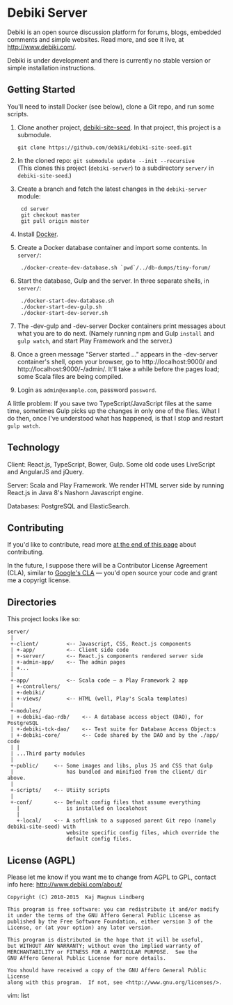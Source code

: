 Debiki Server
=============================

Debiki is an open source discussion platform for forums, blogs, embedded comments
and simple websites. Read more, and see it live, at http://www.debiki.com/.

Debiki is under development and there is currently no stable version or simple
installation instructions.


Getting Started
-----------------------------

You'll need to install Docker (see below), clone a Git repo, and run some scripts.

1. Clone another project, [debiki-site-seed](https://github.com/debiki/debiki-site-seed). In that project, this project is a submodule.

    `git clone https://github.com/debiki/debiki-site-seed.git`

2. In the cloned repo: `git submodule update --init --recursive`  
    (This clones this project (`debiki-server`) to a subdirectory `server/` in `debiki-site-seed`.)

3. Create a branch and fetch the latest changes in the `debiki-server` module:

        cd server
        git checkout master
        git pull origin master

4. Install [Docker](https://www.docker.com/).

5. Create a Docker database container and import some contents. In `server/`:

        ./docker-create-dev-database.sh `pwd`/../db-dumps/tiny-forum/


6. Start the database, Gulp and the server. In three separate shells, in `server/`:

        ./docker-start-dev-database.sh
        ./docker-start-dev-gulp.sh
        ./docker-start-dev-server.sh

7. The -dev-gulp and -dev-server Docker containers print messages about what you are to do next.
(Namely running npm and Gulp `install` and `gulp watch`, and start Play Framework and the server.)

8. Once a green message "Server started ..." appears in the -dev-server
   container's shell, open your browser, go to http://localhost:9000/ and
   http://localhost:9000/-/admin/. It'll take a while before the pages load;
   some Scala files are being compiled.

9. Login as `admin@example.com`, password `password`.


A little problem: If you save two TypeScript/JavaScript files at the same time,
sometimes Gulp picks up the changes in only one of the files. What I do then,
once I've understood what has happened, is that I stop and restart `gulp
watch`.


Technology
-----------------------------

Client: React.js, TypeScript, Bower, Gulp. Some old code uses LiveScript and
AngularJS and jQuery.

Server: Scala and Play Framework. We render HTML server side by running
React.js in Java 8's Nashorn Javascript engine.

Databases: PostgreSQL and ElasticSearch.


Contributing
-----------------------------

If you'd like to contribute, read more
[at the end of this page](http://www.debiki.com/-81n25/source-code) about contributing.

In the future, I suppose there will be a Contributor License Agreement (CLA), similar to
[Google's CLA](https://developers.google.com/open-source/cla/individual) — you'd open
source your code and grant me a copyrigt license.


Directories
-----------------------------

This project looks like so:


    server/
     |
     +-client/         <-- Javascript, CSS, React.js components
     | +-app/          <-- Client side code
     | +-server/       <-- React.js components rendered server side
     | +-admin-app/    <-- The admin pages
     | +...
     |
     +-app/            <-- Scala code — a Play Framework 2 app
     | +-controllers/
     | +-debiki/
     | +-views/        <-- HTML (well, Play's Scala templates)
     |
     +-modules/
     | +-debiki-dao-rdb/    <-- A database access object (DAO), for PostgreSQL
     | +-debiki-tck-dao/    <-- Test suite for Database Access Object:s
     | +-debiki-core/       <-- Code shared by the DAO and by the ./app/ code
     | |
     | ...Third party modules
     |
     +-public/     <-- Some images and libs, plus JS and CSS that Gulp
     |                 has bundled and minified from the client/ dir above.
     |
     +-scripts/    <-- Utiity scripts
     |
     +-conf/       <-- Default config files that assume everything
       |               is installed on localohost
       |
       +-local/    <-- A softlink to a supposed parent Git repo (namely debiki-site-seed) with
                       website specific config files, which override the
                       default config files.


License (AGPL)
-----------------------------

Please let me know if you want me to change from AGPL to GPL, contact info here: http://www.debiki.com/about/


    Copyright (C) 2010-2015  Kaj Magnus Lindberg

    This program is free software: you can redistribute it and/or modify
    it under the terms of the GNU Affero General Public License as
    published by the Free Software Foundation, either version 3 of the
    License, or (at your option) any later version.

    This program is distributed in the hope that it will be useful,
    but WITHOUT ANY WARRANTY; without even the implied warranty of
    MERCHANTABILITY or FITNESS FOR A PARTICULAR PURPOSE.  See the
    GNU Affero General Public License for more details.

    You should have received a copy of the GNU Affero General Public License
    along with this program.  If not, see <http://www.gnu.org/licenses/>.


vim: list
